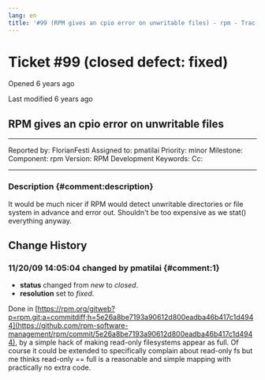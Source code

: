 ```yaml
---
lang: en
title: '#99 (RPM gives an cpio error on unwritable files) - rpm - Trac'
---
```


Ticket \#99 (closed defect: fixed)
==================================

Opened 6 years ago

Last modified 6 years ago

RPM gives an cpio error on unwritable files
-------------------------------------------

  -------------- -------------- -------------- -----------------
  Reported by:   FlorianFesti   Assigned to:   pmatilai
  Priority:      minor          Milestone:     
  Component:     rpm            Version:       RPM Development
  Keywords:                     Cc:            
                                               
  -------------- -------------- -------------- -----------------

### Description {#comment:description}

It would be much nicer if RPM would detect unwritable directories or
file system in advance and error out. Shouldn\'t be too expensive as we
stat() everything anyway.

Change History
--------------

### 11/20/09 14:05:04 changed by pmatilai {#comment:1}

-   **status** changed from *new* to *closed*.
-   **resolution** set to *fixed*.

Done in
[https://rpm.org/gitweb?p=rpm.git;a=commitdiff;h=5e26a8be7193a90612d800eadba46b417c1d4944](https://github.com/rpm-software-management/rpm/commit/5e26a8be7193a90612d800eadba46b417c1d4944),
by a simple hack of making read-only filesystems appear as full. Of
course it could be extended to specifically complain about read-only fs
but me thinks read-only == full is a reasonable and simple mapping with
practically no extra code.
